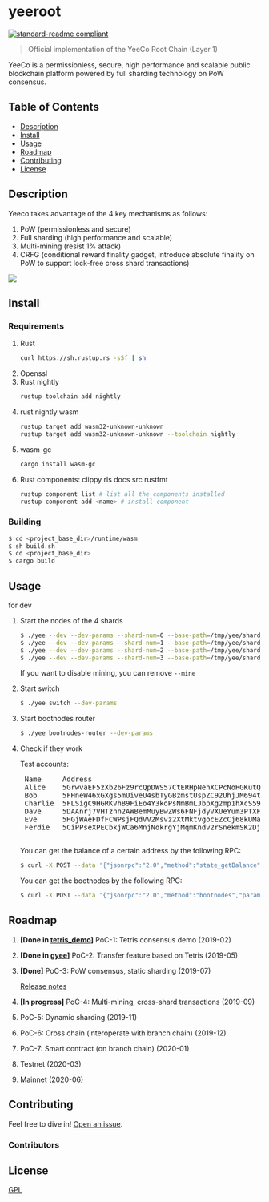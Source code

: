 # yeeroot

[![standard-readme compliant](https://img.shields.io/badge/readme%20style-standard-brightgreen.svg?style=flat-square)](https://github.com/RichardLitt/standard-readme)

> Official implementation of the YeeCo Root Chain (Layer 1)

YeeCo is a permissionless, secure, high performance and scalable public blockchain platform powered by full sharding technology on PoW consensus.

## Table of Contents

- [Description](#description)
- [Install](#install)
- [Usage](#usage)
- [Roadmap](#roadmap)
- [Contributing](#contributing)
- [License](#license)

## Description

Yeeco takes advantage of the 4 key mechanisms as follows:

1. PoW (permissionless and secure)
2. Full sharding (high performance and scalable)
3. Multi-mining (resist 1% attack)
4. CRFG (conditional reward finality gadget, introduce absolute finality on PoW to support lock-free cross shard transactions)

![](https://raw.githubusercontent.com/yeeco/wiki/master/assets/images/yeeco-mechanisms.jpg)

## Install

### Requirements
1. Rust
    ```sh
    curl https://sh.rustup.rs -sSf | sh
    ```
1. Openssl
1. Rust nightly
    ```sh
    rustup toolchain add nightly
    ```
1. rust nightly wasm
    ```sh
    rustup target add wasm32-unknown-unknown
    rustup target add wasm32-unknown-unknown --toolchain nightly
    ```
1. wasm-gc
    ```sh
    cargo install wasm-gc
    ```
1. Rust components: clippy rls docs src rustfmt
    ```sh
    rustup component list # list all the components installed
    rustup component add <name> # install component
    ```

### Building
```sh
$ cd <project_base_dir>/runtime/wasm
$ sh build.sh
$ cd <project_base_dir>
$ cargo build
```

## Usage
for dev

1. Start the nodes of the 4 shards
    ```sh
    $ ./yee --dev --dev-params --shard-num=0 --base-path=/tmp/yee/shard_0 --mine
    $ ./yee --dev --dev-params --shard-num=1 --base-path=/tmp/yee/shard_1 --mine
    $ ./yee --dev --dev-params --shard-num=2 --base-path=/tmp/yee/shard_2 --mine
    $ ./yee --dev --dev-params --shard-num=3 --base-path=/tmp/yee/shard_3 --mine
    ```
    If you want to disable mining, you can remove `--mine`

1. Start switch
    ```sh
    $ ./yee switch --dev-params
    ```
    
1. Start bootnodes router
    ```sh
    $ ./yee bootnodes-router --dev-params
    ```

1. Check if they work
    
    Test accounts:
    
    <pre>
    Name     Address                                           Shard num
    Alice    5GrwvaEF5zXb26Fz9rcQpDWS57CtERHpNehXCPcNoHGKutQY  1
    Bob      5FHneW46xGXgs5mUiveU4sbTyGBzmstUspZC92UhjJM694ty  0
    Charlie  5FLSigC9HGRKVhB9FiEo4Y3koPsNmBmLJbpXg2mp1hXcS59Y  2
    Dave     5DAAnrj7VHTznn2AWBemMuyBwZWs6FNFjdyVXUeYum3PTXFy  0
    Eve      5HGjWAeFDfFCWPsjFQdVV2Msvz2XtMktvgocEZcCj68kUMaw  2
    Ferdie   5CiPPseXPECbkjWCa6MnjNokrgYjMqmKndv2rSnekmSK2DjL  0
    </pre>
  
    You can get the balance of a certain address by the following RPC: 
    ```sh
    $ curl -X POST --data '{"jsonrpc":"2.0","method":"state_getBalance","params":["5GrwvaEF5zXb26Fz9rcQpDWS57CtERHpNehXCPcNoHGKutQY"],"id":1}' localhost:10033 -H 'Content-Type: application/json'
    ```
    
    You can get the bootnodes by the following RPC: 
    ```sh
    $ curl -X POST --data '{"jsonrpc":"2.0","method":"bootnodes","params":[],"id":1}' localhost:50001 -H 'Content-Type: application/json'
    ```

## Roadmap
1. **[Done in [tetris_demo](https://github.com/yeeco/tetris_demo)]** PoC-1: Tetris consensus demo (2019-02)
2. **[Done in [gyee](https://github.com/yeeco/gyee)]** PoC-2: Transfer feature based on Tetris (2019-05)
1. **[Done]** PoC-3: PoW consensus, static sharding (2019-07)
    
    [Release notes](https://github.com/yeeco/wiki/blob/master/docs/release-notes/poc3-release-notes.md)
1. **[In progress]** PoC-4: Multi-mining, cross-shard transactions (2019-09)
1. PoC-5: Dynamic sharding (2019-11)
1. PoC-6: Cross chain (interoperate with branch chain) (2019-12)
1. PoC-7: Smart contract (on branch chain) (2020-01)
1. Testnet (2020-03)
1. Mainnet (2020-06)

## Contributing

Feel free to dive in! [Open an issue](./issues/new).

### Contributors


## License

[GPL](LICENSE)